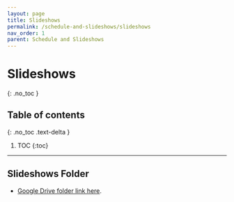 ```yaml
---
layout: page
title: Slideshows
permalink: /schedule-and-slideshows/slideshows
nav_order: 1
parent: Schedule and Slideshows
---
```


# Slideshows
{: .no_toc }

## Table of contents
{: .no_toc .text-delta }

1. TOC
{:toc}

***

## Slideshows Folder

* [Google Drive folder link here](https://drive.google.com/drive/folders/18WoiGFHybJbueErvXXZRPj9ybTBKYspo?usp=share_link).